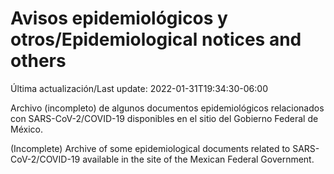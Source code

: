 # Avisos epidemiológicos y otros/Epidemiological notices and others

Última actualización/Last update: 2022-01-31T19:34:30-06:00

Archivo (incompleto) de algunos documentos epidemiológicos relacionados con SARS-CoV-2/COVID-19 disponibles en el sitio del Gobierno Federal de México.

(Incomplete) Archive of some epidemiological documents related to SARS-CoV-2/COVID-19 available in the site of the Mexican Federal Government.
